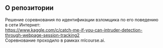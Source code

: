О репозитории
----------
Решение соревнования по идентификации взломщика по его поведению в сети Интернет:  
https://www.kaggle.com/c/catch-me-if-you-can-intruder-detection-through-webpage-session-tracking2  
Соревнование проходило в рамках mlcourse.ai.
